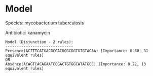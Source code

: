 
# Model

Species: mycobacterium tuberculosis

Antibiotic: kanamycin

```
Model (Disjunction - 2 rules):
------------------------------
Presence(ACTTTCATGACGCGACGGGCGGTGTGTACAA) [Importance: 0.80, 31 equivalent rules]
OR
Absence(ACAGTCACAGAATCCGACTGTGGCATATGCC) [Importance: 0.22, 13 equivalent rules]

```


